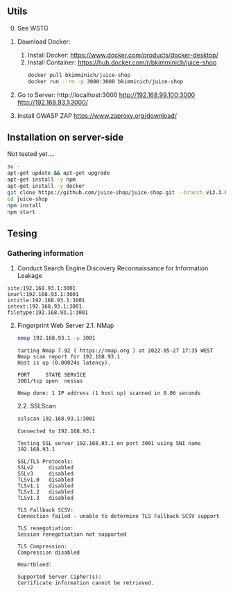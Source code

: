 ## Utils
0. See WSTG
    
1. Download Docker:
    1. Install Docker:
        https://www.docker.com/products/docker-desktop/
    2. Install Container:
        https://hub.docker.com/r/bkimminich/juice-shop
        ```sh
        docker pull bkimminich/juice-shop
        docker run --rm -p 3000:3000 bkimminich/juice-shop
        ```
2. Go to Server:
    http://localhost:3000
    http://192.168.99.100:3000
    http://192.168.93.1:3000/
3. Install OWASP ZAP
    https://www.zaproxy.org/download/


## Installation on server-side
Not tested yet....
```sh
su -
apt-get update && apt-get upgrade
apt-get install -y npm
apt-get install -y docker
git clone https://github.com/juice-shop/juice-shop.git --branch v13.3.0 --depth 1
cd juice-shop
npm install
npm start
```

## Tesing

### Gathering information
1. Conduct Search Engine Discovery Reconnaissance for Information Leakage
```
site:192.168.93.1:3001
inurl:192.168.93.1:3001
intitle:192.168.93.1:3001
intext:192.168.93.1:3001
filetype:192.168.93.1:3001
```
2. Fingerprint Web Server
    2.1. NMap
    ```sh
    nmap 192.168.93.1 -p 3001
    ```
    ```
    tarting Nmap 7.92 ( https://nmap.org ) at 2022-05-27 17:35 WEST
    Nmap scan report for 192.168.93.1
    Host is up (0.00024s latency).

    PORT     STATE SERVICE
    3001/tcp open  nessus

    Nmap done: 1 IP address (1 host up) scanned in 0.06 seconds
    ```
    2.2. SSLScan
    ```sh
    sslscan 192.168.93.1:3001
    ```
    ```
    Connected to 192.168.93.1

    Testing SSL server 192.168.93.1 on port 3001 using SNI name 192.168.93.1

    SSL/TLS Protocols:
    SSLv2     disabled
    SSLv3     disabled
    TLSv1.0   disabled
    TLSv1.1   disabled
    TLSv1.2   disabled
    TLSv1.3   disabled

    TLS Fallback SCSV:
    Connection failed - unable to determine TLS Fallback SCSV support

    TLS renegotiation:
    Session renegotiation not supported

    TLS Compression:
    Compression disabled

    Heartbleed:

    Supported Server Cipher(s):
    Certificate information cannot be retrieved.
    ```